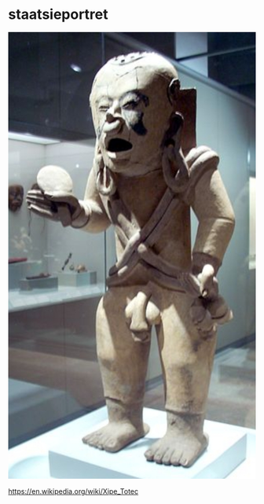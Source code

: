 # staatsieportret
![](https://github.com/nondejus/staatsieportret/blob/main/ArtBoard%20Image%20(204).jpg)

https://en.wikipedia.org/wiki/Xipe_Totec
